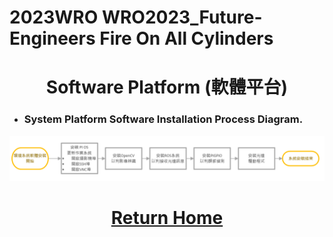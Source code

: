 2023WRO WRO2023_Future-Engineers Fire On All Cylinders
====
# <div align="center">Software Platform (軟體平台)</div> 
- ### System Platform Software Installation Process Diagram.
![images](./img/software_setup.png)  

# <div align="center">[Return Home](../../)</div>  
